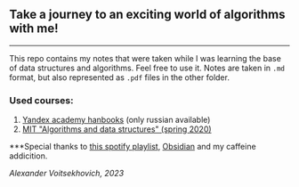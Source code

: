 
## Take a journey to an exciting world of algorithms with me!

---
This repo contains my notes that were taken while I was learning the base of data structures and algorithms. Feel free to use it. Notes are taken in `.md` format, but also represented as `.pdf` files in the other folder.

### Used courses:

1) [Yandex academy hanbooks](https://academy.yandex.ru/handbook/algorithms) (only russian available)
2) [MIT "Algorithms and data structures" (spring 2020)](https://www.youtube.com/watch?v=ZA-tUyM_y7s&list=PLUl4u3cNGP63EdVPNLG3ToM6LaEUuStEY)


***Special thanks to [this spotify playlist](https://open.spotify.com/playlist/27xEVDpnEOSsnD2plMUJ5F?si=6a6082e4c8f74fa4), [Obsidian](https://obsidian.md/) and my caffeine addicition.


*Alexander Voitsekhovich, 2023*